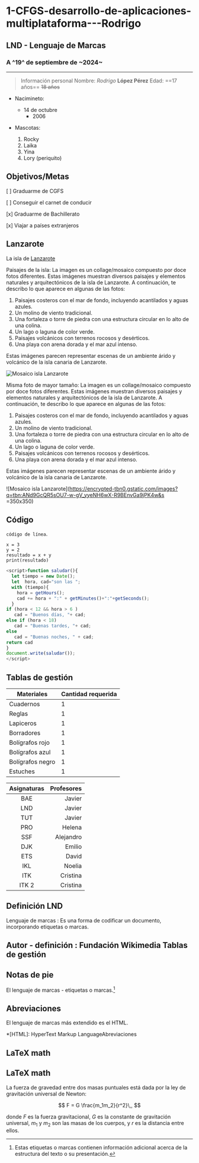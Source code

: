 
# 1-CFGS-desarrollo-de-aplicaciones-multiplataforma---Rodrigo

## LND - Lenguaje de Marcas

### A ^19^ de septiembre de ~2024~
---------------------------
> Información personal
Nombre: *Rodrigo* **López Pérez**
Edad: ==17 años== ~~18 años~~

- Nacimineto:
    * 14 de octubre
        + 2006

- Mascotas:
    1. Rocky
    2. Laika
    3. Yina
    4. Lory (periquito) 

Objetivos/Metas
---------------------------
[ ] Graduarme de CGFS

[ ] Conseguir el carnet de conducir

[x] Graduarme de Bachillerato

[x] Viajar a países extranjeros

Lanzarote
---------------------------
La isla de [Lanzarote](https://es.wikipedia.org/wiki/Lanzarote#/media/Archivo:Lanzarote's_Lunar-Like_Landscape.jpg-)

Paisajes de la isla:
La imagen es un collage/mosaico compuesto por doce fotos diferentes. Estas imágenes muestran diversos paisajes y elementos naturales y arquitectónicos de la isla de Lanzarote. A continuación, te describo lo que aparece en algunas de las fotos:

1.  Paisajes costeros con el mar de fondo, incluyendo acantilados y aguas azules.
2.  Un molino de viento tradicional.
3.  Una fortaleza o torre de piedra con una estructura circular en lo alto de una colina.
4.  Un lago o laguna de color verde.
5.  Paisajes volcánicos con terrenos rocosos y desérticos.
6.  Una playa con arena dorada y el mar azul intenso.

Estas imágenes parecen representar escenas de un ambiente árido y volcánico de la isla canaria de Lanzarote.

![Mosaico isla Lanzarote](https://encrypted-tbn0.gstatic.com/images?q=tbn:ANd9GcQR5sOU7-w-gV_yyeNH6wX-R9BEnvGa9jPK4w&s)

Misma foto de mayor tamaño:
La imagen es un collage/mosaico compuesto por doce fotos diferentes. Estas imágenes muestran diversos paisajes y elementos naturales y arquitectónicos de la isla de Lanzarote. A continuación, te describo lo que aparece en algunas de las fotos:

1.  Paisajes costeros con el mar de fondo, incluyendo acantilados y aguas azules.
2.  Un molino de viento tradicional.
3.  Una fortaleza o torre de piedra con una estructura circular en lo alto de una colina.
4.  Un lago o laguna de color verde.
5.  Paisajes volcánicos con terrenos rocosos y desérticos.
6.  Una playa con arena dorada y el mar azul intenso.

Estas imágenes parecen representar escenas de un ambiente árido y volcánico de la isla canaria de Lanzarote.

![Mosaico isla Lanzarote](https://encrypted-tbn0.gstatic.com/images?q=tbn:ANd9GcQR5sOU7-w-gV_yyeNH6wX-R9BEnvGa9jPK4w&s =350x350)

Código
---------------------------
`código de línea`.

```
x = 3
y = 2
resultado = x + y
print(resultado)
```

```javascript
<script>function saludar(){
  let tiempo = new Date();
  let  hora, cad="son las ";
  with (tiempo){
    hora = getHours();
    cad += hora + ":" + getMinutes()+":"+getSeconds();
  }
if (hora < 12 && hora > 6 )
   cad = "Buenos días, "+ cad;
else if (hora < 18)
   cad = "Buenas tardes, "+ cad;
else 
   cad = "Buenas noches, " + cad;
return cad
}
document.write(saludar());
</script>
```

Tablas de gestión
---------------------------
Materiales | Cantidad requerida
------ | -----------------
Cuadernos | 1
Reglas | 1
Lapiceros | 1
Borradores | 1
Bolígrafos rojo | 1
Bolígrafos azul | 1
Bolígrafos negro | 1
Estuches | 1

| Asignaturas | Profesores |
|:-----------:|-----------:|
| BAE | Javier |
| LND | Javier |
| TUT | Javier |
| PRO | Helena |
| SSF | Alejandro |
| DJK | Emilio |
| ETS | David |
| IKL | Noelia |
| ITK | Cristina |
| ITK 2| Cristina |

Definición LND
---------------------------
Lenguaje de marcas
: Es una forma de codificar un documento, incorporando etiquetas o marcas.

Autor - definición
: Fundación Wikimedia
Tablas de gestión
---------------------------

Notas de pie
---------------------------

El lenguaje de marcas - etiquetas o marcas.[^1]

[^1]: Estas etiquetas o marcas contienen información adicional acerca de la estructura del texto o su presentación.

Abreviaciones
---------------------------

El lenguaje de marcas más extendido es el HTML.

*[HTML]: HyperText Markup LanguageAbreviaciones

LaTeX math
---------------------------


LaTeX math
---------------------------

La fuerza de gravedad entre dos masas puntuales está dada por la ley de gravitación universal de Newton:

$$
F = G \frac{m_1m_2}{r^2}\,,
$$

donde $F$ es la fuerza gravitacional, $G$ es la constante de gravitación universal, $m_1$ y $m_2$ son las masas de los cuerpos, y $r$ es la distancia entre ellos.
